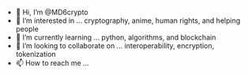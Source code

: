 - 👋 Hi, I’m @MD6crypto
- 👀 I’m interested in ... cryptography, anime, human rights, and helping people 
- 🌱 I’m currently learning ... python, algorithms, and blockchain
- 💞️ I’m looking to collaborate on ... interoperability, encryption, tokenization 
- 📫 How to reach me ... 

<!---
MD6crypto/MD6crypto is a ✨ special ✨ repository because its `README.md` (this file) appears on your GitHub profile.
You can click the Preview link to take a look at your changes.
--->
